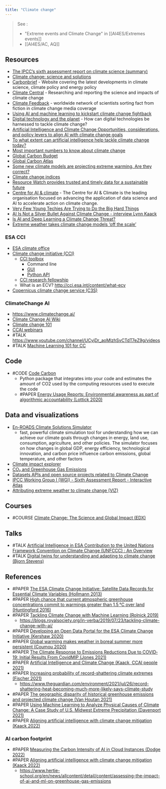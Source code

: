 ```yaml
---
title: "Climate change"
---
```


> See :
> - "Extreme events and Climate Change" in [[AI4ES/Extremes events]]
> - [[AI4ES/AC, AQ]]

## Resources
- [The IPCC’s sixth assessment report on climate science (summary)](https://www.carbonbrief.org/in-depth-qa-the-ipccs-sixth-assessment-report-on-climate-science)
- [Climate change: science and solutions](https://royalsociety.org/topics-policy/projects/climate-change-science-solutions/)
- [Carbonbrief](https://www.carbonbrief.org/) - Website covering the latest developments in climate science, climate policy and energy policy
- [Climate Central](https://www.climatecentral.org/library) - Researching and reporting the science and impacts of climate change
- [Climate Feedback](https://climatefeedback.org/) - worldwide network of scientists sorting fact from fiction in climate change media coverage
- [Using AI and machine learning to kickstart climate change fightback](https://www.itpro.co.uk/technology/artificial-intelligence-ai/368494/using-ai-and-machine-learning-to-kickstart-climate)
- [Digital technology and the planet](https://royalsociety.org/topics-policy/projects/digital-technology-and-the-planet/) - How can digital technologies be harnessed to tackle climate change? 
- [Artificial Intelligence and Climate Change Opportunities, considerations, and policy levers to align AI with climate change goals](https://eu.boell.org/en/2020/12/03/artificial-intelligence-and-climate-change)
- [To what extent can artificial intelligence help tackle climate change today?](https://therising.co/2020/05/08/artificial-intelligence-tackle-climate-change/) 
- [Most important numbers to know about climate change](https://forum.climatechange.ai/t/most-important-numbers-to-know-about-climate-change/507)
- [Global Carbon Budget](https://www.globalcarbonproject.org/carbonbudget/)
- [Global Carbon Atlas](http://globalcarbonatlas.org/en/content/welcome-carbon-atlas)
- [Some new climate models are projecting extreme warming. Are they correct?](https://www.yaleclimateconnections.org/2020/07/some-new-climate-models-are-projecting-extreme-warming-are-they-correct/)
- [Climate change indices](http://etccdi.pacificclimate.org/list_27_indices.shtml)
- [Resource Watch provides trusted and timely data for a sustainable future](https://resourcewatch.org/)
- [Centre for AI & climate](https://www.c-ai-c.org/) - The Centre for AI & Climate is the leading organisation focused on advancing the application of data science and AI to accelerate action on climate change.
- [Very Few Young Techies Are Trying to Do the Big Hard Things](https://marcwinkelmann.de/coders_clive_thompson_interview/)
- [AI Is Not a Silver Bullet Against Climate Change - interview Lynn Kaack](https://marcwinkelmann.de/interview_lynn_kaack_climate-change-ai/)
- [Is AI and Deep Learning a Climate Change Threat?](https://www.ibm.com/uk-en/it-infrastructure/learn/ai-and-deep-learning-climate-change-threat) 
- [Extreme weather takes climate change models ‘off the scale’](https://www.fr24news.com/a/2021/07/extreme-weather-takes-climate-change-models-off-the-scale.html)


### ESA CCI
- [ESA climate office](https://climate.esa.int/en/)
- [Climate change initiative (CCI)](http://cci.esa.int/)
	- [CCI toolbox](https://cci-tools.github.io/#interfaces)
		- Command line
		- [GUI](https://github.com/CCI-Tools/cate-desktop)
		- [Python API](https://github.com/CCI-Tools/cate)
	- [CCI research fellowship](http://cci.esa.int/content/climate-change-initiative-launches-new-research-fellowship)
	- What is an ECV? http://cci.esa.int/content/what-ecv
- [Copernicus climate change service (C3S)](https://climate.copernicus.eu/)

### ClimateChange AI
- https://www.climatechange.ai/
- [Climate Change AI Wiki](https://wiki.climatechange.ai/wiki/Welcome_to_the_Climate_Change_AI_Wiki)
- [Climate change 101](https://docs.google.com/presentation/d/1KxVq-FlngspK687AvdEYJ2IXZQaK0tbQPPsek6rC7jA/edit#slide=id.p)
- [CCAI webinars](https://www.climatechange.ai/webinars)
- #TALK https://www.youtube.com/channel/UCyjDr_aoMlzhSvCTdT7eZ9g/videos
- #TALK [Machine Learning 101 for CC](https://www.youtube.com/watch?v=mc9QG2R-rf4) 


## Code
- #CODE [Code Carbon](https://codecarbon.io/)
	- Python package that integrates into your code and estimates the amount of CO2 used by the computing resources used to execute the code
	- #PAPER [Energy Usage Reports: Environmental awareness as part of algorithmic accountability (Lottick 2020)](https://arxiv.org/abs/1911.08354)


## Data and visualizations
- [ En-ROADS Climate Solutions Simulator](https://en-roads.climateinteractive.org/scenario.html?v=22.3.0)
	- fast, powerful climate simulation tool for understanding how we can achieve our climate goals through changes in energy, land use, consumption, agriculture, and other policies. The simulator focuses on how changes in global GDP, energy efficiency, technological innovation, and carbon price influence carbon emissions, global temperature, and other factors
- [Climate impact explorer](http://climate-impact-explorer.climateanalytics.org/)
- [CO₂ and Greenhouse Gas Emissions](https://ourworldindata.org/co2-and-other-greenhouse-gas-emissions)
- [Datasets APIs and open source projects related to Climate Change](https://github.com/KKulma/climate-change-data)
- [IPCC Working Group I (WGI) - Sixth Assessment Report - Interactive Atlas](https://interactive-atlas.ipcc.ch/)
- [Attributing extreme weather to climate change (VIZ)](https://www.carbonbrief.org/mapped-how-climate-change-affects-extreme-weather-around-the-world)


## Courses
- #COURSE [Climate Change: The Science and Global Impact (EDX)](https://www.edx.org/course/climate-change-the-science-and-global-impact)


## Talks
- #TALK [Artificial Intelligence in ESA Contribution to the United Nations Framework Convention on Climate Change (UNFCCC) : An Overview](https://events.ecmwf.int/event/172/contributions/1719/)
- #TALK [Digital twins for understanding and adapting to climate change (Bjorn Stevens)](https://www.nvidia.com/gtc/session-catalog/?search=S41950&search=S41950%2C+S41950&tab.scheduledorondemand=1583520458947001NJiE&ncid=em-even-878227-general&mkt_tok=MTU2LU9GTi03NDIAAAGDVJIckDR-eNvplu5zP5U6wChea9lbDNdxzK9j2oiXSgURVx489ABLbGUVkRjjtgkPw4pVTd83UwS6fTUpy1blJ4ANwPJjSh1h_k3gs8n8v51ArowVTw#/session/1638815834579001GVCZ)


## References
- #PAPER [The ESA Climate Change Initiative: Satellite Data Records for Essential Climate Variables (Hollmann 2013)](https://www.researchgate.net/publication/258226469_The_ESA_Climate_Change_Initiative_Satellite_Data_Records_for_Essential_Climate_Variables)
- #PAPER [High chance that current atmospheric greenhouse concentrations commit to warmings greater than 1.5 °C over land (Huntingford 2016)](https://www.nature.com/articles/srep30294)
- #PAPER [Tackling Climate Change with Machine Learning (Rolnick 2019)](https://arxiv.org/abs/1906.05433)
	- https://blogs.royalsociety.org/in-verba/2019/07/23/tackling-climate-change-with-ai/
- #PAPER [Developing an Open Data Portal for the ESA Climate Change Initiative (Kershaw 2020)](https://www.researchgate.net/publication/340462964_Developing_an_Open_Data_Portal_for_the_ESA_Climate_Change_Initiative)
- #PAPER [Global warming makes weather in boreal summer more persistent (Coumou 2020)](https://wcd.copernicus.org/preprints/wcd-2020-40/)
- #PAPER [The Climate Response to Emissions Reductions Due to COVID‐19: Initial Results From CovidMIP (Jones 2021)](https://agupubs.onlinelibrary.wiley.com/doi/10.1029/2020GL091883)
- #PAPER [Artificial Intelligence and Climate Change (Kaack, CCAI people 2021)](https://eu.boell.org/en/2020/12/03/artificial-intelligence-and-climate-change)
- #PAPER [Increasing probability of record-shattering climate extremes (Fischer 2021)](https://www.nature.com/articles/s41558-021-01092-9)
	- https://www.theguardian.com/environment/2021/jul/26/record-shattering-heat-becoming-much-more-likely-says-climate-study
- #PAPER [The geographic disparity of historical greenhouse emissions and projected climate change (Van Houtan 2021)](https://advances.sciencemag.org/content/7/29/eabe4342.full)
- #PAPER [Using Machine Learning to Analyze Physical Causes of Climate Change: A Case Study of U.S. Midwest Extreme Precipitation (Davenport 2021)](https://agupubs.onlinelibrary.wiley.com/doi/10.1029/2021GL093787)
- #PAPER [Aligning artificial intelligence with climate change mitigation (Kaack 2022)](https://www.nature.com/articles/s41558-022-01377-7.epdf?sharing_token=VNkvWalL1KVrxYte7VHfTtRgN0jAjWel9jnR3ZoTv0PFrrDwT9y68ah6oNg1ZvjBfcIb3Kbp_v5VihLBWDydbfc5jhcVPwJLve592DM4ofdyb9-AdB37nZsc6NVbVb-fttOlElGgXuHDhQRUp82Rwc9buEoGydxnCgU609qUgUY%3D)

### AI carbon footprint
- #PAPER [Measuring the Carbon Intensity of AI in Cloud Instances (Dodge 2022)](https://arxiv.org/pdf/2206.05229)
- #PAPER [Aligning artificial intelligence with climate change mitigation (Kaack 2022)](https://www.nature.com/articles/s41558-022-01377-7)
	- https://www.hertie-school.org/en/news/allcontent/detail/content/assessing-the-impact-of-ai-and-ml-on-greenhouse-gas-emissions